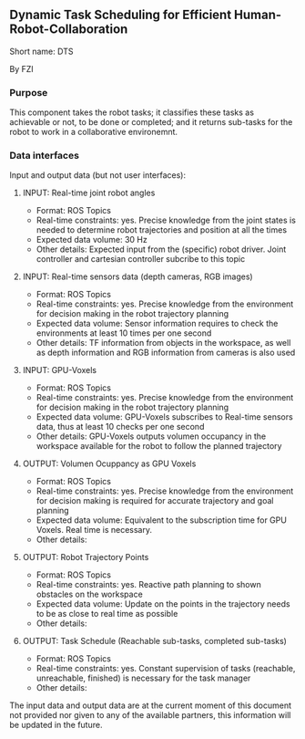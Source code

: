 ## Dynamic Task Scheduling for Efficient Human-Robot-Collaboration

Short name: DTS

By FZI

### Purpose

This component takes the robot tasks; it classifies these tasks as achievable or not, to be done or completed; and it returns sub-tasks for the robot to work in a collaborative environemnt.

### Data interfaces

Input and output data (but not user interfaces):

1. INPUT: Real-time joint robot angles
    - Format:  ROS Topics
    - Real-time constraints: yes. Precise knowledge from the joint states is needed to determine robot trajectories and position at all the times
    - Expected data volume: 30 Hz
    - Other details: Expected input from the (specific) robot driver. Joint controller and cartesian controller subcribe to this topic

2. INPUT: Real-time sensors data (depth cameras, RGB images)
    - Format: ROS Topics
    - Real-time constraints: yes. Precise knowledge from the environment for decision making in the robot trajectory planning
    - Expected data volume: Sensor information requires to check the environments at least 10 times per one second
    - Other details: TF information from objects in the workspace, as well as depth information and RGB information from cameras is also used

3. INPUT: GPU-Voxels
    - Format: ROS Topics
    - Real-time constraints: yes. Precise knowledge from the environment for decision making in the robot trajectory planning
    - Expected data volume: GPU-Voxels subscribes to Real-time sensors data, thus at least 10 checks per one second
    - Other details: GPU-Voxels outputs volumen occupancy in the workspace available for the robot to follow the planned trajectory

1. OUTPUT: Volumen Ocuppancy as GPU Voxels
    - Format:  ROS Topics
    - Real-time constraints: yes. Precise knowledge from the environment for decision making is required for accurate trajectory and goal planning
    - Expected data volume: Equivalent to the subscription time for GPU Voxels. Real time is necessary.
    - Other details:

1. OUTPUT: Robot Trajectory Points
    - Format:  ROS Topics
    - Real-time constraints: yes. Reactive path planning to shown obstacles on the workspace
    - Expected data volume: Update on the points in the trajectory needs to be as close to real time as possible
    - Other details:

1. OUTPUT: Task Schedule (Reachable sub-tasks, completed sub-tasks)
    - Format: ROS Topics
    - Real-time constraints: yes. Constant supervision of tasks (reachable, unreachable, finished) is necessary for the task manager
    - Other details:


The input data and output data are at the current moment of this document not provided nor given to any of the available partners,
this information will be updated in the future.
